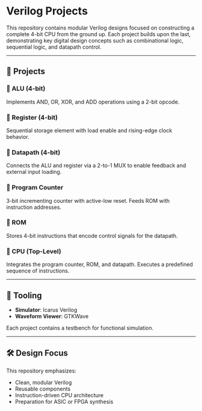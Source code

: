 # Verilog Projects

This repository contains modular Verilog designs focused on constructing a complete 4-bit CPU from the ground up. Each project builds upon the last, demonstrating key digital design concepts such as combinational logic, sequential logic, and datapath control.

---

## 🧱 Projects

### 🔹 ALU (4-bit)

Implements AND, OR, XOR, and ADD operations using a 2-bit opcode.

### 🔹 Register (4-bit)

Sequential storage element with load enable and rising-edge clock behavior.

### 🔹 Datapath (4-bit)

Connects the ALU and register via a 2-to-1 MUX to enable feedback and external input loading.

### 🔹 Program Counter

3-bit incrementing counter with active-low reset. Feeds ROM with instruction addresses.

### 🔹 ROM

Stores 4-bit instructions that encode control signals for the datapath.

### 🔹 CPU (Top-Level)

Integrates the program counter, ROM, and datapath. Executes a predefined sequence of instructions.

---

## 🧪 Tooling

- **Simulator**: Icarus Verilog
- **Waveform Viewer**: GTKWave

Each project contains a testbench for functional simulation.

---

## 🛠️ Design Focus

This repository emphasizes:

- Clean, modular Verilog
- Reusable components
- Instruction-driven CPU architecture
- Preparation for ASIC or FPGA synthesis
